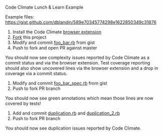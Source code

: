 Code Climate Lunch & Learn Example

Example files: https://gist.github.com/dblandin/589e70345774298e1622850349c31876

1. Install the Code Climate [browser extension](https://codeclimate.com/browser-extension)
1. [Fork](https://github.com/codeclimate-demo/example-foobar#fork-destination-box) this project
1. Modify and commit [foo_bar.rb](https://gist.github.com/dblandin/589e70345774298e1622850349c31876#file-foo_bar-rb) from gist
1. Push to fork and open PR against master

You should now see complexity issues reported by Code Climate as a commit status
and via the browser extension. Test coverage reporting should also show
uncovered lines via the browser extension and a drop in coverage via a commit
status.

1. Modify and commit [foo_bar_spec.rb](https://gist.github.com/dblandin/589e70345774298e1622850349c31876#file-foo_bar_spec-rb) from gist
1. Push to fork PR branch

You should now see green annotations which mean those lines are now covered by
tests!

1. Add and commit [duplication.rb](https://gist.github.com/dblandin/589e70345774298e1622850349c31876#file-duplication-rb) and [duplication_2.rb](https://gist.github.com/dblandin/589e70345774298e1622850349c31876#file-duplication_2-rb)
1. Push to fork PR branch

You should now see duplication issues reported by Code Climate.
